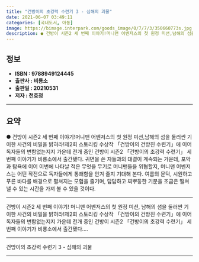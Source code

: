```yaml
---
title: "건방이의 초강력 수련기 3 - 심해의 괴물"
date: 2021-06-07 03:49:11
categories: [국내도서, 아동]
image: https://bimage.interpark.com/goods_image/0/7/7/3/350660773s.jpg
description: ● 건방이 시즌2 세 번째 이야기!머니맨 어벤저스의 첫 원정 미션,남해의 섬을 둘러싼 기이한 사건의 비밀을 밝혀라!제2회 스토리킹 수상작 「건방이의 건방진 수련기」에 이어 독자들의 변함없는지지 가운데 전개 중인 건방이 시즌2 「건방이의 초강력 수련기」 세 번째 이야기가 비룡소에서 출간
---
```


## **정보**

- **ISBN : 9788949124445**
- **출판사 : 비룡소**
- **출판일 : 20210531**
- **저자 : 천효정**

------



## **요약**

●  건방이 시즌2 세 번째 이야기!머니맨 어벤저스의 첫 원정 미션,남해의 섬을 둘러싼 기이한 사건의 비밀을 밝혀라!제2회 스토리킹 수상작 「건방이의 건방진 수련기」에 이어 독자들의 변함없는지지 가운데 전개 중인 건방이 시즌2 「건방이의 초강력 수련기」 세 번째 이야기가 비룡소에서 출간됐다. 귀면을 쓴 자들과의 대결이 계속되는 가운데, 포악과 탐욕에 이어 이번에 나타날 적은 무엇을 무기로 머니맨들을 위협할지, 머니맨 어벤저스는 어떤 작전으로 독자들에게 통쾌함을 안겨 줄지 기대해 본다. 여름의 문턱, 시원하고 푸른 바다를 배경으로 펼쳐지는 모험을 즐기며, 답답하고 찌뿌둥한 기분을 조금은 떨쳐 낼 수 있는 시간을 가져 볼 수 있을 것이다.

------

건방이 시즌2 세 번째 이야기!
머니맨 어벤저스의 첫 원정 미션,
남해의 섬을 둘러싼 기이한 사건의 비밀을 밝혀라!제2회 스토리킹 수상작 「건방이의 건방진 수련기」에 이어 독자들의 변함없는지지 가운데 전개 중인 건방이 시즌2 「건방이의 초강력 수련기」 세 번째 이야기가 비룡소에서 출간됐다.... 

------


건방이의 초강력 수련기 3 - 심해의 괴물 

------


